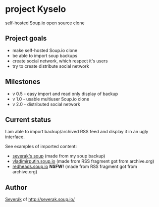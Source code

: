 # project Kyselo

self-hosted Soup.io open source clone

## Project goals

 - make self-hosted Soup.io clone
 - be able to import soup backups
 - create social network, which respect it's users
 - try to create distribute social network
 
## Milestones

 - v 0.5 - easy import and read only display of backup
 - v 1.0 - usable multiuser Soup.io clone
 - v 2.0 - distributed social network

## Current status

I am able to import backup/archived RSS feed and display it in an ugly interface.

See examples of imported content:

 - [severak's soup](http://resoup.svita.cz/severak) (made from my soup backup)
 - [vladimirputin.soup.io](http://resoup.svita.cz/vladimirputin) (made from RSS fragment got from archive.org)
 - [redheads.soup.io](http://resoup.svita.cz/redheads) **NSFW!** (made from RSS fragment got from archive.org)

## Author

[Severák](https://severak.neocities.org) of http://severak.soup.io/